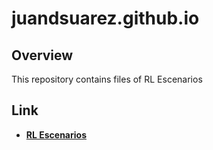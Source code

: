 # juandsuarez.github.io

## Overview
This repository contains files of RL Escenarios

## Link 
* **[RL Escenarios](https://juandsuarez.github.io)**
